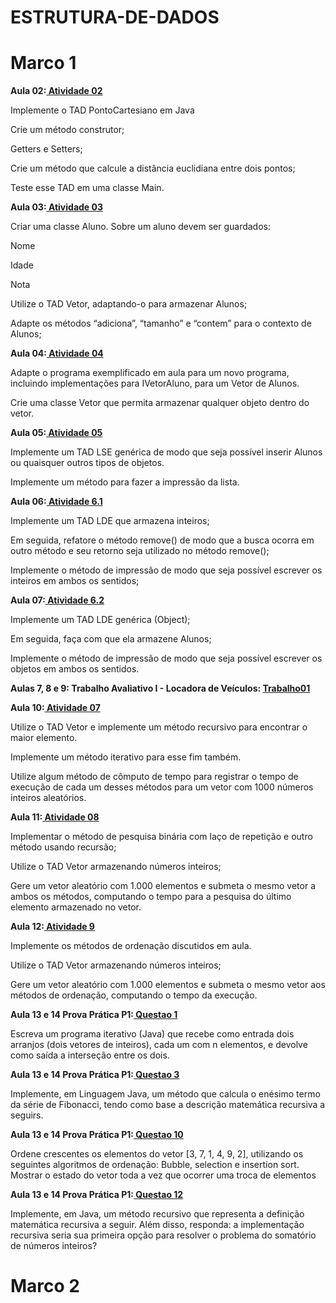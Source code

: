 # ESTRUTURA-DE-DADOS

# Marco 1

**Aula 02:[ Atividade 02](Revisao)**

  Implemente o TAD PontoCartesiano em Java 

  Crie um método construtor;

  Getters e Setters;

  Crie um método que calcule a distância euclidiana entre dois pontos;

  Teste esse TAD em uma classe Main.

**Aula 03:[ Atividade 03](Exercicio_02)**

  Criar uma classe Aluno. Sobre um aluno devem ser guardados:

  Nome

  Idade

  Nota

  Utilize o TAD Vetor, adaptando-o para armazenar Alunos;

  Adapte os métodos “adiciona”, “tamanho” e “contem” para o contexto de Alunos;

**Aula 04:[ Atividade 04](Vetor)**

  Adapte o programa exemplificado em aula para um novo programa, incluindo implementações para IVetorAluno,  para um Vetor de Alunos.

  Crie uma classe Vetor que permita armazenar qualquer objeto dentro do vetor.

**Aula 05:[ Atividade 05](Atividade_5)**

   Implemente um TAD LSE genérica de modo que seja possível inserir Alunos ou quaisquer outros tipos de objetos.

  Implemente um método para fazer a impressão da lista.
   
**Aula 06:[ Atividade 6.1](LDE_de_inteiros)**

  Implemente um TAD LDE que armazena inteiros;

  Em seguida, refatore o método remove() de modo que a busca ocorra em outro método e seu retorno seja utilizado no método remove();

  Implemente o método de impressão de modo que seja possível escrever os inteiros em ambos os sentidos;

**Aula 07:[ Atividade 6.2](LDE_Objet)**
 
  Implemente um TAD LDE genérica (Object);
      
  Em seguida, faça com que ela armazene Alunos;
      
  Implemente o método de impressão de modo que seja possível escrever os objetos em ambos os sentidos.

**Aulas 7, 8 e 9: Trabalho Avaliativo I - Locadora de Veículos: [Trabalho01](Trabalho01)**

**Aula 10:[ Atividade 07](Recursividade)**
      
  Utilize o TAD Vetor e implemente um método recursivo para encontrar o maior elemento.
      
  Implemente um método iterativo para esse fim também.
      
  Utilize algum método de cômputo de tempo para registrar o tempo de execução de cada um desses métodos para um vetor com 1000 números inteiros aleatórios.
      
**Aula 11:[ Atividade 08](Busca_linear_e_binaria)**
 
  Implementar o método de pesquisa binária com laço de repetição e outro método usando recursão;

  Utilize o TAD Vetor armazenando números inteiros;

  Gere um vetor aleatório com 1.000 elementos e submeta o mesmo vetor a ambos os métodos, computando o tempo para a pesquisa do último elemento armazenado no vetor.
     
**Aula 12:[ Atividade 9](Ordenacão_Básica)**
 
  Implemente os métodos de ordenação discutidos em aula.

  Utilize o TAD Vetor armazenando números inteiros;
 
  Gere um vetor aleatório com 1.000 elementos e submeta o mesmo vetor aos métodos de ordenação, computando o tempo da execução.
      
**Aula 13 e 14 Prova Prática P1:[ Questao 1](Questao1)**
  
  Escreva um programa iterativo (Java) que recebe como entrada dois arranjos (dois vetores de inteiros), cada um com n elementos, e devolve como saída a interseção entre os dois. 
      
**Aula 13 e 14 Prova Prática P1:[ Questao 3](Questao3)**
   
  Implemente, em Linguagem Java, um método que calcula o enésimo termo da série de Fibonacci, tendo como base a descrição matemática recursiva a seguirs. 
                   
**Aula 13 e 14 Prova Prática P1:[ Questao 10](Questao10)**
 
  Ordene crescentes os elementos do vetor [3, 7, 1, 4, 9, 2], utilizando os seguintes algoritmos de ordenação: Bubble, selection e insertion sort. Mostrar o estado do vetor toda a vez que ocorrer uma troca de elementos
  
**Aula 13 e 14 Prova Prática P1:[ Questao 12](Questao12)**
 
  Implemente, em Java, um método recursivo que representa a definição matemática recursiva a seguir. Além disso, responda: a implementação recursiva seria sua primeira opção para resolver o problema do somatório de números inteiros?   
 
# Marco 2

